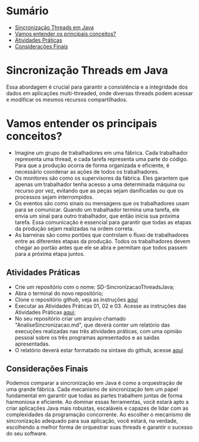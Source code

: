 # Sumário
* [Sincronização Threads em Java](#sincronização-threads-em-java)
* [Vamos entender os principais conceitos?](#vamos-entender-os-principais-conceitos])
* [Atividades Práticas](#atividades-práticas)
* [Considerações Finais](#consideracoes-finais)
  
# Sincronização Threads em Java
Essa abordagem é crucial para garantir a consistência e a integridade dos dados em aplicações multi-threaded, onde diversas threads podem acessar e modificar os mesmos recursos compartilhados.

# Vamos entender os principais conceitos?
* Imagine um grupo de trabalhadores em uma fábrica. Cada trabalhador representa uma thread, e cada tarefa representa uma parte do código. Para que a produção ocorra de forma organizada e eficiente, é necessário coordenar as ações de todos os trabalhadores.
* Os monitores são como os supervisores da fábrica. Eles garantem que apenas um trabalhador tenha acesso a uma determinada máquina ou recurso por vez, evitando que as peças sejam danificadas ou que os processos sejam interrompidos.
* Os eventos são como sinais ou mensagens que os trabalhadores usam para se comunicar. Quando um trabalhador termina uma tarefa, ele envia um sinal para outro trabalhador, que então inicia sua próxima tarefa. Essa comunicação é essencial para garantir que todas as etapas da produção sejam realizadas na ordem correta.
* As barreiras são como portões que controlam o fluxo de trabalhadores entre as diferentes etapas da produção. Todos os trabalhadores devem chegar ao portão antes que ele se abra e permitam que todos passem para a próxima etapa juntos.

## Atividades Práticas
* Crie um repositório com o nome: SD-SincronizacaoThreadsJava;
* Abra o terminal do novo repositório;
* Clone o repositório github, veja as instruções [aqui](https://docs.github.com/pt/repositories/creating-and-managing-repositories/cloning-a-repository)
* Executar as Atividades Práticas 01, 02 e 03. Acesse as instruções das Atividades Práticas [aqui](./problema/sincronizacao.md);
* No seu repositório criar um arquivo chamado "AnaliseSincronizacao.md", que deverá conter um relatório das execuções realizadas nas três atividades práticas, com uma opinião pessoal sobre os três programas apresentados e as saidas apresentadas.
* O relatório deverá estar formatado na sintaxe do github, acesse [aqui](https://docs.github.com/pt/get-started/writing-on-github/getting-started-with-writing-and-formatting-on-github/basic-writing-and-formatting-syntax)

## Considerações Finais
Podemos comparar a sincronização em Java é como a orquestração de uma grande fábrica. Cada mecanismo de sincronização tem um papel fundamental em garantir que todas as partes trabalhem juntas de forma harmoniosa e eficiente. Ao dominar essas ferramentas, você estará apto a criar aplicações Java mais robustas, escaláveis e capazes de lidar com as complexidades da programação concorrente.
Ao escolher o mecanismo de sincronização adequado para sua aplicação, você estará, na verdade, escolhendo a melhor forma de orquestrar suas threads e garantir o sucesso do seu software.
